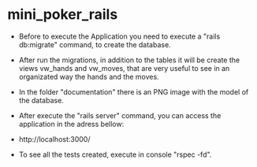 # mini_poker_rails

- Before to execute the Application you need to execute a "rails db:migrate" command, to create the database.

- After run the migrations, in addition to the tables it will be create the views vw_hands and vw_moves, that are very useful to see in an organizated way the hands and the moves.

- In the folder "documentation" there is an PNG image with the model of the database.

- After execute the "rails server" command, you can access the application in the adress bellow:
- http://localhost:3000/

- To see all the tests created, execute in console "rspec -fd".